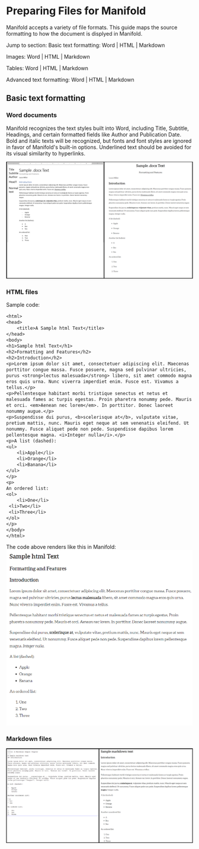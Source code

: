 # Preparing Files for Manifold
Manifold accepts a variety of file formats. This guide maps the source formatting to how the document is displyed in Manifold. 

Jump to section:
Basic text formatting: Word  |  HTML  |  Markdown

Images: Word  |  HTML  |  Markdown

Tables: Word  |  HTML  |  Markdown

Advanced text formatting: Word  |  HTML  |  Markdown

## Basic text formatting
### Word documents
Manifold recognizes the text styles built into Word, including Title, Subtitle, Headings, and certain 
formatted fields like Author and Publication Date. Bold and italic texts will be recognized, but fonts and font styles are ignored in favor of Manifold's built-in options. Underlined text should be avoided for its visual similarity to hyperlinks.

![A side-by-side comparison of a Word file at its display in Manifold.](img/wordsidebyside.png)

### HTML files
Sample code:
    <!DOCTYPE html>

    <html>
    <head>
	    <title>A Sample html Text</title>
    </head>
    <body>
    <h1>Sample html Text</h1>
    <h2>Formatting and Features</h2>
    <h2>Introduction</h2>
    <p>Lorem ipsum dolor sit amet, consectetuer adipiscing elit. Maecenas porttitor congue massa. Fusce posuere, magna sed pulvinar ultricies, purus <strong>lectus malesuada</strong> libero, sit amet commodo magna eros quis urna. Nunc viverra imperdiet enim. Fusce est. Vivamus a tellus.</p>
    <p>Pellentesque habitant morbi tristique senectus et netus et malesuada fames ac turpis egestas. Proin pharetra nonummy pede. Mauris et orci. <em>Aenean nec lorem</em>. In porttitor. Donec laoreet nonummy augue.</p>
    <p>Suspendisse dui purus, <b>scelerisque at</b>, vulputate vitae, pretium mattis, nunc. Mauris eget neque at sem venenatis eleifend. Ut nonummy. Fusce aliquet pede non pede. Suspendisse dapibus lorem pellentesque magna. <i>Integer nulla</i>.</p>
    <p>A list (dashed):
    <ul>
    	<li>Apple</li>
    	<li>Orange</li>
    	<li>Banana</li>
    </ul>
    </p>
    <p>
    An ordered list:
    <ol>
    	<li>One</li>
	 <li>Two</li>
	 <li>Three</li>
    </ol>
    </p>
    </body>
    </html>

The code above renders like this in Manifold:
![An html file rendered in Manifold.](img/htmlrender.PNG)

### Markdown files
![Side-by-side comparison of a markdown file and its display in Manifold.](img/markdownsidebyside.png)
